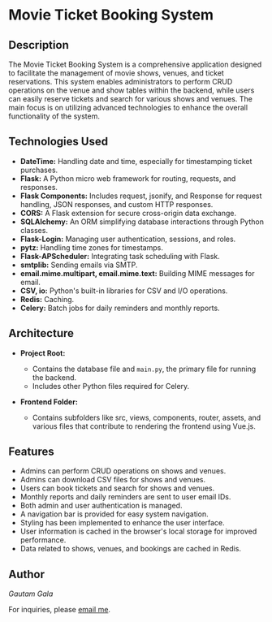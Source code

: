 # Movie Ticket Booking System

## Description

The Movie Ticket Booking System is a comprehensive application designed to facilitate the management of movie shows, venues, and ticket reservations. This system enables administrators to perform CRUD operations on the venue and show tables within the backend, while users can easily reserve tickets and search for various shows and venues. The main focus is on utilizing advanced technologies to enhance the overall functionality of the system.

## Technologies Used

- **DateTime:** Handling date and time, especially for timestamping ticket purchases.
- **Flask:** A Python micro web framework for routing, requests, and responses.
- **Flask Components:** Includes request, jsonify, and Response for request handling, JSON responses, and custom HTTP responses.
- **CORS:** A Flask extension for secure cross-origin data exchange.
- **SQLAlchemy:** An ORM simplifying database interactions through Python classes.
- **Flask-Login:** Managing user authentication, sessions, and roles.
- **pytz:** Handling time zones for timestamps.
- **Flask-APScheduler:** Integrating task scheduling with Flask.
- **smtplib:** Sending emails via SMTP.
- **email.mime.multipart, email.mime.text:** Building MIME messages for email.
- **CSV, io:** Python's built-in libraries for CSV and I/O operations.
- **Redis:** Caching.
- **Celery:** Batch jobs for daily reminders and monthly reports.


## Architecture

- **Project Root:**
  - Contains the database file and `main.py`, the primary file for running the backend.
  - Includes other Python files required for Celery.

- **Frontend Folder:**
  - Contains subfolders like src, views, components, router, assets, and various files that contribute to rendering the frontend using Vue.js.

## Features

- Admins can perform CRUD operations on shows and venues.
- Admins can download CSV files for shows and venues.
- Users can book tickets and search for shows and venues.
- Monthly reports and daily reminders are sent to user email IDs.
- Both admin and user authentication is managed.
- A navigation bar is provided for easy system navigation.
- Styling has been implemented to enhance the user interface.
- User information is cached in the browser's local storage for improved performance.
- Data related to shows, venues, and bookings are cached in Redis.

## Author
*Gautam Gala*

For inquiries, please [email me](mailto:gautamgala5544@gmail.com).
